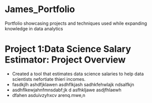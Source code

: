 # James_Portfolio
Portfolio showcasing projects and techniques used while expanding knowledge in data analytics
 
# Project 1:Data Science Salary Estimator: Project Overview
* Created a tool that estimates data science salaries to help data scientists nefortiate thieri incomes.
* fasdkjlh ashdfjklawen asdhflkjash sadhkfehwlajk ndsalfkjn
* asdhflkewjahnfmnsdabf;jk d asfhkljawe  asdjfhlaewh
* dfahen asduivzyhxcv arenq.mwe,n  
